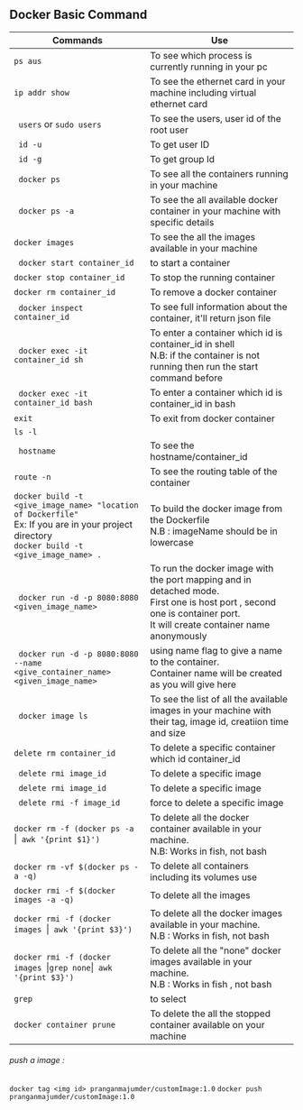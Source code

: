 ## Docker Basic Command
| Commands                 |                 Use                    |
|-----------------------------|----------------------------------------|
|```ps aus```|To see which process is currently running in your pc|
|```ip addr show```|To see the ethernet card in your machine including virtual ethernet card|
|``` users``` or ```sudo users```|To see the users, user id of the root user |
|``` id -u```| To get user ID|
|``` id -g```|To get group Id|
|``` docker ps```|To see all the containers running in your machine|
|``` docker ps -a```|To see the all available docker container in your machine with specific details|
|```docker images ```|To see the all the images available in your machine|
|``` docker start container_id```|to start a container|
|```docker stop container_id ```|To stop the running container|
|```docker rm container_id ```|To remove a docker container|
|``` docker inspect container_id```|To see full information about the container, it'll return json file|
|``` docker exec -it container_id sh```|To enter a container which id is container_id in shell</br> N.B: if the container is not running then run the start command before |
|``` docker exec -it container_id bash```|To enter a container which id is container_id in bash|
|```exit ```|To exit from docker container|
|```ls -l ```||
|``` hostname```|To see the hostname/container_id|
|```route -n ```|To see the routing table of the container|
|```docker build -t <give_image_name> "location of Dockerfile" ```</br> Ex: If you are in your project directory </br>```docker build -t <give_image_name> .```|To build the docker image from the Dockerfile </br> N.B : imageName should be in lowercase|
|``` docker run -d -p 8080:8080 <given_image_name>```|To run the docker image with the port mapping and in detached mode.</br> First one is host port , second one is container port. </br> It will create container name anonymously|
|``` docker run -d -p 8080:8080 --name <give_container_name> <given_image_name>```|using name flag to give a name to the container. </br> Container name will be created as you will give here|
|``` docker image ls```|To see the list of all the available images in your machine with their tag, image id, creatiion time and size|
|```delete rm container_id ```|To delete a specific container which id container_id|
|``` delete rmi image_id```|To delete a specific image|
|``` delete rmi image_id```|To delete a specific image|
|``` delete rmi -f image_id```|force to delete a specific image|
|`docker rm -f (docker ps -a `&#124;` awk '{print $1}')` |To delete all the docker container available in your machine. </br> N.B: Works in fish, not bash|
|`docker rm -vf $(docker ps -a -q)`|To delete all containers including its volumes use|
|`docker rmi -f $(docker images -a -q)`|To delete all the images|
|`docker rmi -f (docker images `&#124;` awk '{print $3}')` |To delete all the docker images available in your machine. </br> N.B : Works in fish, not bash|
|`docker rmi -f (docker images `&#124;` grep none `&#124;` awk '{print $3}')` |To delete all the "none" docker images available in your machine. </br> N.B : Works in fish , not bash|
|`grep`|to select|
|`docker container prune`|To delete the all the stopped container available on your machine|

###### push a image : 
`docker tag <img id> pranganmajumder/customImage:1.0`
`docker push pranganmajumder/customImage:1.0`



